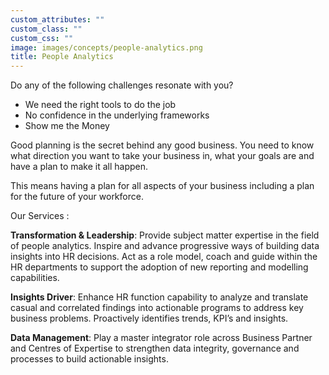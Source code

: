 ```yaml
---
custom_attributes: ""
custom_class: ""
custom_css: ""
image: images/concepts/people-analytics.png
title: People Analytics
---
```


Do any of the following challenges resonate with you?


- We need the right tools to do the job
- No confidence in the underlying frameworks
- Show me the Money




Good planning is the secret behind any good business. You need to know what direction you want to take your business in, what your goals are and have a plan to make it all happen.

This means having a plan for all aspects of your business including a plan for the future of your workforce. 


Our Services : 


**Transformation & Leadership**: Provide subject matter expertise in the field of people analytics. Inspire and advance progressive ways of building data insights into HR decisions. Act as a role model, coach and guide within the HR departments to support the adoption of new reporting and modelling capabilities.

**Insights Driver**: Enhance HR function capability to analyze and translate casual and correlated findings into actionable programs to address key business problems. Proactively identifies trends, KPI’s and insights.

**Data Management**: Play a master integrator role across Business Partner and Centres of Expertise to strengthen data integrity, governance and processes to build actionable insights.









 
